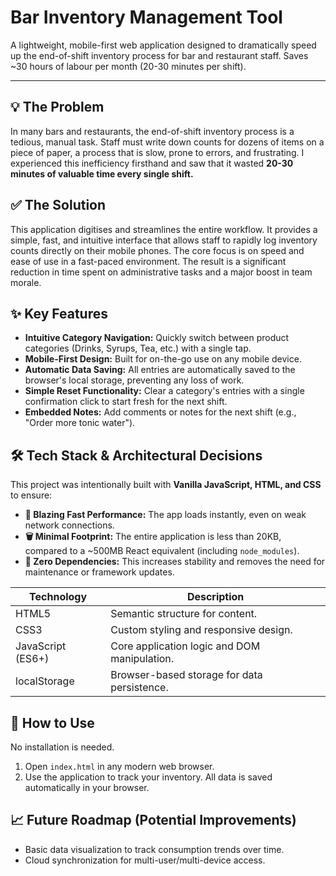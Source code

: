 # Bar Inventory Management Tool

A lightweight, mobile-first web application designed to dramatically speed up the end-of-shift inventory process for bar and restaurant staff. Saves ~30 hours of labour per month (20-30 minutes per shift). 

---

## 💡 The Problem

In many bars and restaurants, the end-of-shift inventory process is a tedious, manual task. Staff must write down counts for dozens of items on a piece of paper, a process that is slow, prone to errors, and frustrating. I experienced this inefficiency firsthand and saw that it wasted **20-30 minutes of valuable time every single shift.**

## ✅ The Solution

This application digitises and streamlines the entire workflow. It provides a simple, fast, and intuitive interface that allows staff to rapidly log inventory counts directly on their mobile phones. The core focus is on speed and ease of use in a fast-paced environment. The result is a significant reduction in time spent on administrative tasks and a major boost in team morale.

## ✨ Key Features

*   **Intuitive Category Navigation:** Quickly switch between product categories (Drinks, Syrups, Tea, etc.) with a single tap.
*   **Mobile-First Design:** Built for on-the-go use on any mobile device.
*   **Automatic Data Saving:** All entries are automatically saved to the browser's local storage, preventing any loss of work.
*   **Simple Reset Functionality:** Clear a category's entries with a single confirmation click to start fresh for the next shift.
*   **Embedded Notes:** Add comments or notes for the next shift (e.g., "Order more tonic water").

## 🛠️ Tech Stack & Architectural Decisions

This project was intentionally built with **Vanilla JavaScript, HTML, and CSS** to ensure:
*   **🚀 Blazing Fast Performance:** The app loads instantly, even on weak network connections.
*   **🗑️ Minimal Footprint:** The entire application is less than 20KB, compared to a ~500MB React equivalent (including `node_modules`).
*   **🚫 Zero Dependencies:** This increases stability and removes the need for maintenance or framework updates.

| Technology | Description |
|------------|-------------|
| HTML5      | Semantic structure for content. |
| CSS3       | Custom styling and responsive design. |
| JavaScript (ES6+) | Core application logic and DOM manipulation. |
| localStorage | Browser-based storage for data persistence. |

## 🚀 How to Use

No installation is needed.
1.  Open `index.html` in any modern web browser.
2.  Use the application to track your inventory. All data is saved automatically in your browser.

## 📈 Future Roadmap (Potential Improvements)

*   Basic data visualization to track consumption trends over time.
*   Cloud synchronization for multi-user/multi-device access.
